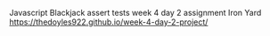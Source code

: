 Javascript Blackjack assert tests
week 4 day 2 assignment Iron Yard
https://thedoyles922.github.io/week-4-day-2-project/
